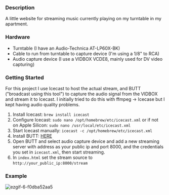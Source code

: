 ### Description
A little website for streaming music currently playing on my turntable in my apartment.

### Hardware
- Turntable (I have an Audio-Technica AT-LP60X-BK)
- Cable to run from turntable to capture device (I'm using a 1/8" to RCA)
- Audio capture device (I use a VIDBOX VCDE8, mainly used for DV video capturing)

### Getting Started
For this project I use Icecast to host the actual stream, and BUTT ("broadcast using this tool") to capture the audio signal from the VIDBOX and stream it to Icecast.  I initially tried to do this with ffmpeg -> Icecase but I kept having audio quality problems.

1) Install Icecast: `brew install icecast`
2) Configure Icecast: `sudo nano /opt/homebrew/etc/icecast.xml` or if not on Apple Silicon: `sudo nano /usr/local/etc/icecast.xml`
3) Start Icecast manually: `icecast -c /opt/homebrew/etc/icecast.xml`
4) Install BUTT: [HERE](https://danielnoethen.de/butt/)
5) Open BUTT and select audio capture device and add a new streaming server with address as your public ip and port 8000, and the credentials you set in `icecast.xml`, then start streaming.
6) In `index.html` set the stream source to `http://your_public_ip:8000/stream`

### Example

![ezgif-6-f0dba52aa5](https://github.com/user-attachments/assets/71fd0534-2bfa-4a6c-b054-5e17fef7bbb6)

